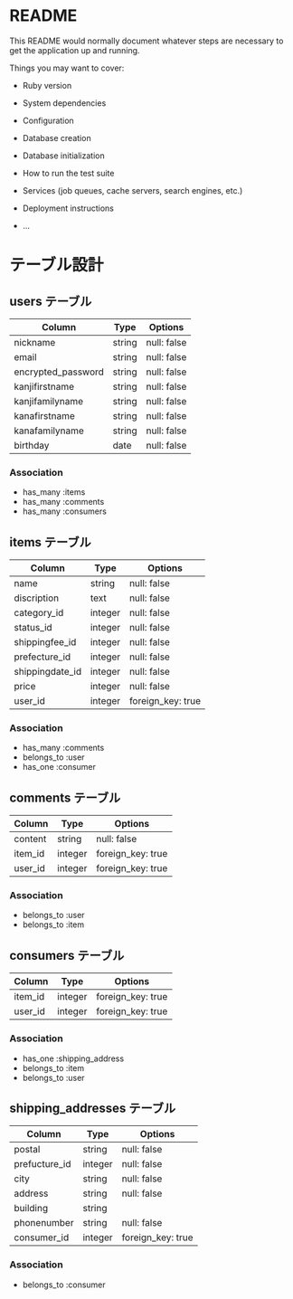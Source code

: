 # README

This README would normally document whatever steps are necessary to get the
application up and running.

Things you may want to cover:

* Ruby version

* System dependencies

* Configuration

* Database creation

* Database initialization

* How to run the test suite

* Services (job queues, cache servers, search engines, etc.)

* Deployment instructions

* ...

# テーブル設計

## users テーブル

| Column             | Type   | Options     |
| ------------------ | ------ | ----------- |
| nickname           | string | null: false |
| email              | string | null: false |
| encrypted_password | string | null: false |
| kanjifirstname     | string | null: false |
| kanjifamilyname    | string | null: false |
| kanafirstname      | string | null: false |
| kanafamilyname     | string | null: false |
| birthday           | date   | null: false |

### Association

- has_many :items
- has_many :comments
- has_many :consumers

## items テーブル

| Column          | Type    | Options           |
| --------------- | ------- | ----------------- |
| name            | string  | null: false       |
| discription     | text    | null: false       |
| category_id     | integer | null: false       |
| status_id       | integer | null: false       |
| shippingfee_id  | integer | null: false       |
| prefecture_id   | integer | null: false       |
| shippingdate_id | integer | null: false       |
| price           | integer | null: false       |
| user_id         | integer | foreign_key: true |

### Association

- has_many :comments
- belongs_to :user
- has_one :consumer

## comments テーブル

| Column  | Type    | Options           |
| ------- | ------- | ----------------- |
| content | string  | null: false       |
| item_id | integer | foreign_key: true |
| user_id | integer | foreign_key: true |

### Association

- belongs_to :user
- belongs_to :item

## consumers テーブル

| Column  | Type    | Options           |
| ------- | ------- | ----------------- |
| item_id | integer | foreign_key: true |
| user_id | integer | foreign_key: true |

### Association

- has_one :shipping_address
- belongs_to :item
- belongs_to :user

## shipping_addresses テーブル

| Column        | Type    | Options           |
| ------------- | ------- | ----------------- |
| postal        | string  | null: false       |
| prefucture_id | integer | null: false       |
| city          | string  | null: false       |
| address       | string  | null: false       |
| building      | string  |                   |
| phonenumber   | string  | null: false       |
| consumer_id   | integer | foreign_key: true |

### Association

- belongs_to :consumer